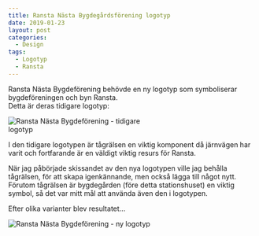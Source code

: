 ```yaml
---
title: Ransta Nästa Bygdegårdsförening logotyp
date: 2019-01-23
layout: post
categories:
  - Design
tags:
  - Logotyp
  - Ransta
---
```


Ransta Nästa Bygdeförening behövde en ny logotyp som symboliserar bygdeföreningen och byn Ransta.  
Detta är deras tidigare logotyp:  

<img src="{{ site.baseurl }}/assets/postfiles/rnb-logga1.png" alt="Ransta Nästa Bygdeförening - tidigare logotyp" style="max-width: 300px;">

I den tidigare logotypen är tågrälsen en viktig komponent då järnvägen har varit och fortfarande är en väldigt viktig resurs för Ransta.

När jag påbörjade skissandet av den nya logotypen ville jag behålla tågrälsen, för att skapa igenkännande, men också lägga till något nytt. Förutom tågrälsen är bygdegården (före detta stationshuset) en viktig symbol, så det var mitt mål att använda även den i logotypen.

Efter olika varianter blev resultatet...

<img src="{{ site.baseurl }}/assets/postfiles/rnb-logo-chart.png" alt="Ransta Nästa Bygdeförening - ny logotyp">
